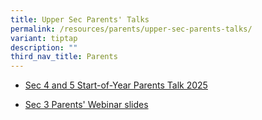 ```yaml
---
title: Upper Sec Parents' Talks
permalink: /resources/parents/upper-sec-parents-talks/
variant: tiptap
description: ""
third_nav_title: Parents
---
```

<ul data-tight="true" class="tight">
<li>
<p><a href="/files/Parents/Sec45PT2025.pdf" rel="noopener nofollow" target="_blank">Sec 4 and 5 Start-of-Year Parents Talk 2025</a>
</p>
</li>
<li>
<p><a href="/files/Parents/Sec_3_Start_of_Year_Parents_Webinar.pdf" rel="noopener noreferrer nofollow" target="_blank">Sec 3 Parents' Webinar slides</a>
</p>
</li>
</ul>
<p></p>